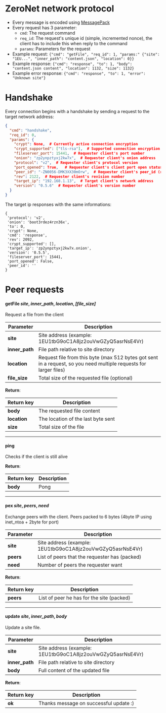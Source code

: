 # ZeroNet network protocol

 - Every message is encoded using [MessagePack](http://msgpack.org/)
 - Every request has 3 parameter:
    * `cmd`: The request command
    * `req_id`: The request's unique id (simple, incremented nonce), the client has to include this when reply to the command
    * `params`: Parameters for the request
 - Example request: `{"cmd": "getFile", "req_id": 1, "params:" {"site": "1EU...", "inner_path": "content.json", "location": 0}}`
 - Example response: `{"cmd": "response", "to": 1, "body": "content.json content", "location": 1132, "size": 1132}`
 - Example error response: `{"cmd": "response", "to": 1, "error": "Unknown site"}`


# Handshake
Every connection begins with a handshake by sending a request to the target network address:

```json
{
  "cmd": "handshake",
  "req_id": 0,
  "params": {
    "crypt": None,  # Currently active connection encryption
    "crypt_supported": ["tls-rsa"],  # Supported connection encryption
    "fileserver_port": 15441,  # Requester client's port number
    "onion": "zp2ynpztyxj2kw7x",  # Requester client's onion address
    "protocol": "v2",  # Requester client's protocol version
    "port_opened": True,   # Requester client's client port open status
    "peer_id": "-ZN0056-DMK3XX30mOrw",  # Requester client's peer_id (random generated on startup) (optional, not sent over Tor)
    "rev": 2122,  # Requester client's revision number
    "target_ip": "192.168.1.13",  # Target client's network address
    "version": "0.5.6"  # Requester client's version number
  }
}
```

The target ip responses with the same informations:

```
{
 'protocol': 'v2',
 'onion': 'boot3rdez4rzn36x',
 'to': 0,
 'crypt': None,
 'cmd': 'response',
 'rev': 2092,
 'crypt_supported': [],
 'target_ip': 'zp2ynpztyxj2kw7x.onion',
 'version': '0.5.5',
 'fileserver_port': 15441,
 'port_opened': False,
 'peer_id': ''
}
```


# Peer requests

#### getFile _site_, _inner_path_, _location_, _[file_size]_
Request a file from the client

Parameter            | Description
                 --- | ---
**site**             | Site address (example: 1EU1tbG9oC1A8jz2ouVwGZyQ5asrNsE4Vr)
**inner_path**       | File path relative to site directory
**location**         | Request file from this byte (max 512 bytes got sent in a request, so you need multiple requests for larger files)
**file_size**        | Total size of the requested file (optional)

**Return**:

Return key           | Description
                 --- | ---
**body**             | The requested file content
**location**         | The location of the last byte sent
**size**             | Total size of the file


---


#### ping
Checks if the client is still alive

**Return**:

Return key           | Description
                 --- | ---
**body**             | Pong


---


#### pex _site_, _peers_, _need_
Exchange peers with the client.
Peers packed to 6 bytes (4byte IP using inet_ntoa + 2byte for port)

Parameter            | Description
                 --- | ---
**site**             | Site address (example: 1EU1tbG9oC1A8jz2ouVwGZyQ5asrNsE4Vr)
**peers**            | List of peers that the requester has (packed)
**need**             | Number of peers the requester want

**Return**:

Return key           | Description
                 --- | ---
**peers**            | List of peer he has for the site (packed)


---

#### update _site_, _inner_path_, _body_
Update a site file.


Parameter            | Description
                 --- | ---
**site**             | Site address (example: 1EU1tbG9oC1A8jz2ouVwGZyQ5asrNsE4Vr)
**inner_path**       | File path relative to site directory
**body**             | Full content of the updated file

**Return**:

Return key           | Description
                 --- | ---
**ok**               | Thanks message on successful update :)
